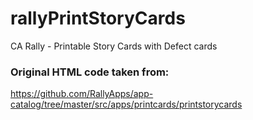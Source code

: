 # rallyPrintStoryCards

CA Rally - Printable Story Cards with Defect cards

### Original HTML code taken from:
https://github.com/RallyApps/app-catalog/tree/master/src/apps/printcards/printstorycards

